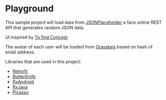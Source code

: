 # Playground

This sample project will load data from [JSONPlaceholder](http://jsonplaceholder.typicode.com/) a face online REST API that generates random JSON data.

UI inspired by [To find Concept](https://www.uplabs.com/posts/tofind-concept-controller)

The avatar of each user will be loaded from [Gravatars](https://en.gravatar.com/site/implement/) based on hash of email address.

Libraries that are used in this project:

* [Retrofit](http://square.github.io/retrofit/)
* [ButterKnife](http://jakewharton.github.io/butterknife/)
* [RxAndroid](https://github.com/ReactiveX/RxAndroid)
* [RxJava](https://github.com/ReactiveX/Rxjava)
* [Picasso](http://square.github.io/picasso/)

